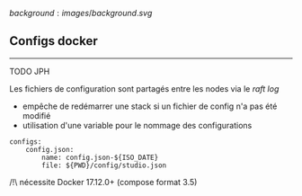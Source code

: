 $background:images/background.svg$
## Configs docker
---
TODO JPH

Les fichiers de configuration sont partagés entre les nodes via le *raft log*
* empêche de redémarrer une stack si un fichier de config n'a pas été modifié
* utilisation d'une variable pour le nommage des configurations
```
configs:
    config.json:
        name: config.json-${ISO_DATE}
        file: ${PWD}/config/studio.json
```
/!\ nécessite Docker 17.12.0+ (compose format 3.5)
